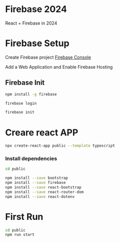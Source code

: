 # Firebase 2024

React + Firebase in 2024

# Firebase Setup

Create Firebase project [Firebase Console](https://console.firebase.google.com)

Add a Web Application and Enable Firebase Hosting

## Firebase Init

```bash
npm install -g firebase
```

```bash
firebase login
```

```bash
firebase init
```

# Creare react APP

```bash
npx create-react-app public --template typescript
```

### Install dependencies

```bash
cd public
```

```bash
npm install --save bootstrap
npm install --save firebase
npm install --save react-bootstrap
npm install --save react-router-dom
npm install --save react-dotenv
```

# First Run

```bash
cd public
npm run start
```
